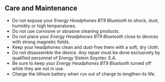 ## Care and Maintenance

* Do not expose your *Energy Headphones BT9 Bluetooth* to shock, dust, humidity or high temperatures.
* Do not use corrosive or abrasive cleaning products.
* Do not place your *Energy Headphones BT9 Bluetooth* close to devices with strong magnetic fields.
* Keep your headphones clean and dust-free them with a soft, dry cloth.
* Do not disassemble the device. Any repair must be done exclusively by qualified personnel of Energy Sistem Soyntec S.A.
* Be sure to keep your *Energy Headphones BT9 Bluetooth* turned off while they are not in use.
* Charge the lithium battery when run out of charge to lengthen its life.

